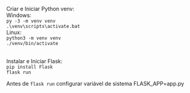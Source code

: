 Criar e Iniciar Python venv:
<br/>
Windows:<br/>
`py -3 -m venv venv`<br/>
`.\venv\scripts\activate.bat`<br/>
Linux:<br/>
`python3 -m venv venv`<br/>
`./venv/bin/activate`<br/><br/>

Instalar e Iniciar Flask:<br/>
`pip install Flask`<br/>
`flask run`

Antes de `flask run` configurar variável de sistema FLASK_APP=app.py
